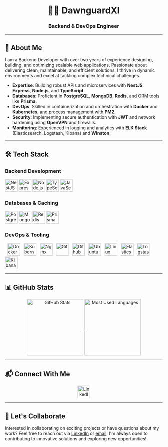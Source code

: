 <div align="center">
  <h1>👨‍💻 DawnguardXI</h1>
  <h3>Backend & DevOps Engineer</h3>
</div>

---

## 🚀 About Me

I am a Backend Developer with over two years of experience designing, building, and optimizing scalable web applications. Passionate about delivering clean, maintainable, and efficient solutions, I thrive in dynamic environments and excel at tackling complex technical challenges.

- **Expertise**: Building robust APIs and microservices with **NestJS**, **Express**, **Node.js**, and **TypeScript**.
- **Databases**: Proficient in **PostgreSQL**, **MongoDB**, **Redis**, and ORM tools like **Prisma**.
- **DevOps**: Skilled in containerization and orchestration with **Docker** and **Kubernetes**, and process management with **PM2**.
- **Security**: Implementing secure authentication with **JWT** and network hardening using **OpenVPN** and firewalls.
- **Monitoring**: Experienced in logging and analytics with **ELK Stack** (Elasticsearch, Logstash, Kibana) and **Winston**.

---

## 🛠️ Tech Stack

### Backend Development
<p>
  <img src="https://cdn.jsdelivr.net/gh/devicons/devicon@2.16.0/icons/nestjs/nestjs-original.svg" width="40" height="40" alt="NestJS" />
  <img src="https://cdn.jsdelivr.net/gh/devicons/devicon@2.16.0/icons/express/express-original.svg" width="40" height="40" alt="Express" />
  <img src="https://cdn.jsdelivr.net/gh/devicons/devicon@2.16.0/icons/nodejs/nodejs-original.svg" width="40" height="40" alt="Node.js" />
  <img src="https://cdn.jsdelivr.net/gh/devicons/devicon@2.16.0/icons/typescript/typescript-original.svg" width="40" height="40" alt="TypeScript" />
  <img src="https://cdn.jsdelivr.net/gh/devicons/devicon@2.16.0/icons/javascript/javascript-original.svg" width="40" height="40" alt="JavaScript" />
</p>

### Databases & Caching
<p>
  <img src="https://cdn.jsdelivr.net/gh/devicons/devicon@2.16.0/icons/postgresql/postgresql-original.svg" width="40" height="40" alt="PostgreSQL" />
  <img src="https://cdn.jsdelivr.net/gh/devicons/devicon@2.16.0/icons/mongodb/mongodb-original.svg" width="40" height="40" alt="MongoDB" />
  <img src="https://cdn.jsdelivr.net/gh/devicons/devicon@2.16.0/icons/redis/redis-original.svg" width="40" height="40" alt="Redis" />
  <img src="https://cdn.jsdelivr.net/gh/devicons/devicon@2.16.0/icons/prisma/prisma-original.svg" width="40" height="40" alt="Prisma" />
</p>

### DevOps & Tooling
<p>
  <img src="https://cdn.jsdelivr.net/gh/devicons/devicon@2.16.0/icons/docker/docker-original.svg" width="40" height="40" alt="Docker" />
  <img src="https://cdn.jsdelivr.net/gh/devicons/devicon@2.16.0/icons/kubernetes/kubernetes-original.svg" width="40" height="40" alt="Kubernetes" />
  <img src="https://cdn.jsdelivr.net/gh/devicons/devicon@2.16.0/icons/nginx/nginx-original.svg" width="40" height="40" alt="Nginx" />
  <img src="https://cdn.jsdelivr.net/gh/devicons/devicon@2.16.0/icons/git/git-original.svg" width="40" height="40" alt="Git" />
  <img src="https://cdn.jsdelivr.net/gh/devicons/devicon@2.16.0/icons/githubactions/githubactions-original.svg" width="40" height="40" alt="Github Actions" />
  <img src="https://cdn.jsdelivr.net/gh/devicons/devicon@2.16.0/icons/ubuntu/ubuntu-original.svg" width="40" height="40" alt="Ubuntu" />
  <img src="https://cdn.jsdelivr.net/gh/devicons/devicon@2.16.0/icons/linux/linux-original.svg" width="40" height="40" alt="Linux" />
  <img src="https://cdn.jsdelivr.net/gh/devicons/devicon@2.16.0/icons/elasticsearch/elasticsearch-original.svg" width="40" height="40" alt="Elasticsearch" />
  <img src="https://cdn.jsdelivr.net/gh/devicons/devicon@2.16.0/icons/logstash/logstash-original.svg" width="40" height="40" alt="Logstash" />
  <img src="https://cdn.jsdelivr.net/gh/devicons/devicon@2.16.0/icons/kibana/kibana-original.svg" width="40" height="40" alt="Kibana" />
</p>

---

## 📊 GitHub Stats

<p align="center">
  <a href="https://github.com/DawnguardXI">
    <img height="180" align="center" src="https://github-readme-stats-six-mu-26.vercel.app/api?username=DawnguardXI&show_icons=true&theme=yeblu&include_all_commits=true&count_private=true&hide_border=true" alt="GitHub Stats" />
  </a>
  <a href="https://github.com/DawnguardXI">
    <img height="180" align="center" src="https://github-readme-stats-six-mu-26.vercel.app/api/top-langs/?username=DawnguardXI&layout=compact&langs_count=8&show_icons=true&theme=yeblu&hide_border=true" alt="Most Used Languages" />
  </a>
</p>

---

## 📬 Connect With Me

<p align="center">
  <a href="https://linkedin.com/in/heydari-amirreza/" target="_blank">
    <img src="https://cdn.jsdelivr.net/gh/devicons/devicon@2.16.0/icons/linkedin/linkedin-original.svg" width="40" height="40" alt="LinkedIn" />
  </a>
</p>

---

## 🤝 Let's Collaborate

Interested in collaborating on exciting projects or have questions about my work? Feel free to reach out via [LinkedIn](https://linkedin.com/in/heydari-amirreza/) or [email](mailto:heydari@amirreza.cv). I'm always open to contributing to innovative solutions and exploring new opportunities!
